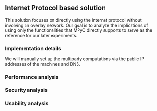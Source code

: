 


## Internet Protocol based solution 

This solution focuses on directly using the internet protocol without involving an overlay network. Our goal is to analyze the implications of using only the functionalities that MPyC directly supports to serve as the reference for our later experiments. 

### Implementation details

We will manually set up the multiparty computations via the public IP addresses of the machines and DNS.

### Performance analysis

### Security analysis

### Usability analysis

